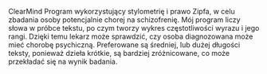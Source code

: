ClearMind
Program wykorzystujący stylometrię i prawo Zipfa, w celu zbadania osoby potencjalnie chorej na schizofrenię.
Mój program liczy słowa w próbce tekstu, po czym tworzy wykres częstotliwości wyrazu i jego rangi.
Dzięki temu lekarz może sprawdzić, czy osoba diagnozowana może mieć chorobę psychiczną.
Preferowane są średniej, lub dużej długości teksty, ponieważ dzieła krótkie, są bardziej zróżnicowane, co może przekładać się na wynik badania.

